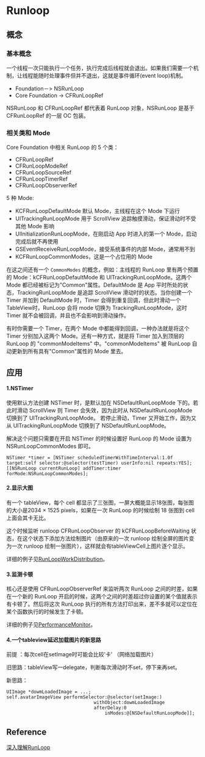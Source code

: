 # Runloop


## 概念

### 基本概念
一个线程一次只能执行一个任务，执行完成后线程就会退出。如果我们需要一个机制，让线程能随时处理事件但并不退出，这就是事件循环(event loop)机制。

- Foundation－> NSRunLoop
- Core Foundation -> CFRunLoopRef

NSRunLoop 和 CFRunLoopRef 都代表着 RunLoop 对象，NSRunLoop 是基于 CFRunLoopRef 的一层 OC 包装。

### 相关类和 Mode
Core Foundation 中相关 RunLoop 的 5 个类：

- CFRunLoopRef
- CFRunLoopModeRef
- CFRunLoopSourceRef
- CFRunLoopTimerRef
- CFRunLoopObserverRef

5 种 Mode:

- KCFRunLoopDefaultMode 默认 Mode，主线程在这个 Mode 下运行
- UITrackingRunLoopMode 用于 ScrollView 追踪触摸滑动，保证滑动时不受其他 Mode 影响
- UIInitializationRunLoopMode，在刚启动 App 时进入的第一个 Mode，启动完成后就不再使用
- GSEventReceiveRunLoopMode，接受系统事件的内部 Mode，通常用不到
- KCFRunLoopCommonModes，这是一个占位用的 Mode

在这之间还有一个 `CommonModes` 的概念，例如：主线程的 RunLoop 里有两个预置的 Mode：kCFRunLoopDefaultMode 和 UITrackingRunLoopMode。这两个 Mode 都已经被标记为"Common"属性。DefaultMode 是 App 平时所处的状态，TrackingRunLoopMode 是追踪 ScrollView 滑动时的状态。当你创建一个 Timer 并加到 DefaultMode 时，Timer 会得到重复回调，但此时滑动一个TableView时，RunLoop 会将 mode 切换为 TrackingRunLoopMode，这时 Timer 就不会被回调，并且也不会影响到滑动操作。

有时你需要一个 Timer，在两个 Mode 中都能得到回调，一种办法就是将这个 Timer 分别加入这两个 Mode。还有一种方式，就是将 Timer 加入到顶层的 RunLoop 的 "commonModeItems" 中。"commonModeItems" 被 RunLoop 自动更新到所有具有"Common"属性的 Mode 里去。


## 应用

#### 1.NSTimer
使用默认方法创建 NSTimer 时，是默认加在 NSDefaultRunLoopMode 下的。若此时滑动 ScrollView 则 Timer 会失效，因为此时从 NSDefaultRunLoopMode 切换到了 UITrackingRunLoopMode。
若停止滑动，Timer 又开始工作，因为又从 UITrackingRunLoopMode 切换到了 NSDefaultRunLoopMode。

解决这个问题只需要在开启 NSTimer 的时候设置好 RunLoop 的 Mode 设置为 NSRunLoopCommonModes 即可。

```
NSTimer *timer = [NSTimer scheduledTimerWithTimeInterval:1.0f target:self selector:@selector(testTimer) userInfo:nil repeats:YES];
[[NSRunLoop currentRunLoop] addTimer:timer forMode:NSRunLoopCommonModes];

```

#### 2.显示大图
有一个 tableView，每个 cell 都显示了三张图，一屏大概能显示18张图，每张图的大小是2034 × 1525 pixels，如果在一次 RunLoop 的时候绘制 18 张图到 cell 上面会其卡无比。

这个时候监听 runloop CFRunLoopObserver 的 kCFRunLoopBeforeWaiting 状态，在这个状态下添加方法绘制图片（由原来的一次 runloop 绘制全屏的图片变为一次 runloop 绘制一张图片），这样就会有tableViewCell上图片逐个显示。

详细的例子见[RunLoopWorkDistribution](https://github.com/diwu/RunLoopWorkDistribution)。

#### 3.监测卡顿
核心还是使用 CFRunLoopObserverRef 来监听两次 RunLoop 之间的时差，如果在一个新的 RunLoop 开启的时候，这两个之间的时差超过你设置的某个值就表示有卡顿了。然后将这次 RunLoop 执行的所有方法打印出来，差不多就可以定位在某个函数执行的时候发生了卡顿。

详细的例子见[PerformanceMonitor](https://github.com/suifengqjn/PerformanceMonitor)。

#### 4.一个tableview延迟加载图片的新思路
 
前提 ：每次cell在setImage时可能会比较'卡' （网络加载图片）

旧思路：tableView写一delegate，判断每次滑动时不set，停下来再set。

新思路：

```
UIImage *dowmLoadedImage = ...;
self.avatarImageView performSelector:@selector(setImage:)
								withObject:dowmLoadedImage
								afterDelay:0
								    inModes:@[NSDefaultRunLoopMode]];
```
	
## Reference
[深入理解RunLoop](http://blog.ibireme.com/2015/05/18/runloop/)
	